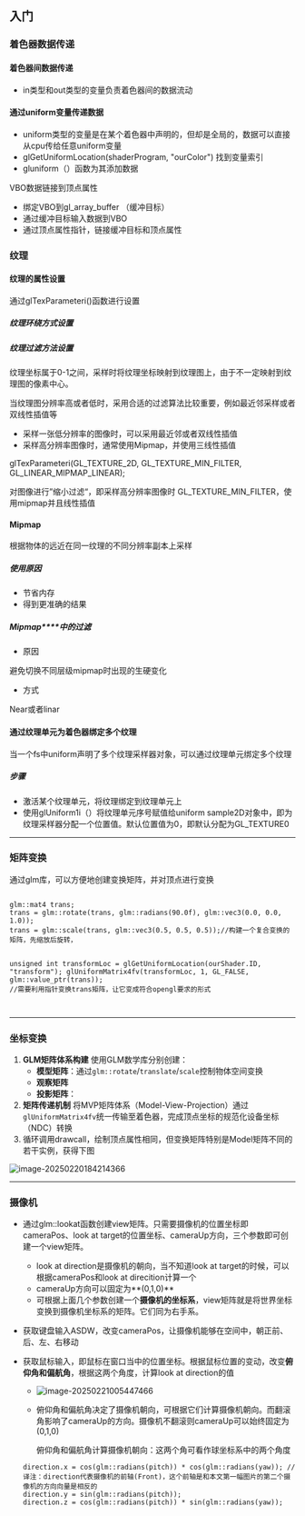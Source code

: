## 入门





### **着色器数据传递**

#### **着色器间数据传递**

- in类型和out类型的变量负责着色器间的数据流动

#### **通过****uniform****变量传递数据**

- uniform类型的变量是在某个着色器中声明的，但却是全局的，数据可以直接从cpu传给任意uniform变量
- glGetUniformLocation(shaderProgram,     "ourColor") 找到变量索引
- gluniform（）函数为其添加数据

VBO数据链接到顶点属性

- 绑定VBO到gl_array_buffer     （缓冲目标）
- 通过缓冲目标输入数据到VBO
- 通过顶点属性指针，链接缓冲目标和顶点属性

 

 

 

### **纹理**

#### **纹理的属性设置**

通过glTexParameteri()函数进行设置

##### **纹理环绕方式设置**

 

##### **纹理过滤方法设置**

纹理坐标属于0-1之间，采样时将纹理坐标映射到纹理图上，由于不一定映射到纹理图的像素中心。

当纹理图分辨率高或者低时，采用合适的过滤算法比较重要，例如最近邻采样或者双线性插值等

- 采样一张低分辨率的图像时，可以采用最近邻或者双线性插值
- 采样高分辨率图像时，通常使用Mipmap，并使用三线性插值

glTexParameteri(GL_TEXTURE_2D, GL_TEXTURE_MIN_FILTER, GL_LINEAR_MIPMAP_LINEAR);

对图像进行”缩小过滤“，即采样高分辨率图像时 GL_TEXTURE_MIN_FILTER，使用mipmap并且线性插值

 

 

 

 

#### **Mipmap**

根据物体的远近在同一纹理的不同分辨率副本上采样

##### **使用原因**

- 节省内存
- 得到更准确的结果

##### **Mipmap****中的过滤**

- 原因

避免切换不同层级mipmap时出现的生硬变化

- 方式

Near或者linar

 

#### **通过纹理单元为着色器绑定多个纹理**

当一个fs中uniform声明了多个纹理采样器对象，可以通过纹理单元绑定多个纹理

##### **步骤**

- 激活某个纹理单元，将纹理绑定到纹理单元上
- 使用glUniform1i（）将纹理单元序号赋值给uniform sample2D对象中，即为纹理采样器分配一个位置值。默认位置值为0，即默认分配为GL_TEXTURE0





***



### **矩阵变换**

通过glm库，可以方便地创建变换矩阵，并对顶点进行变换

  ```
  
  glm::mat4 trans;
  trans = glm::rotate(trans, glm::radians(90.0f), glm::vec3(0.0, 0.0, 1.0));
  trans = glm::scale(trans, glm::vec3(0.5, 0.5, 0.5));//构建一个复合变换的矩阵，先缩放后旋转，
  
  
  unsigned int transformLoc = glGetUniformLocation(ourShader.ID, "transform"); glUniformMatrix4fv(transformLoc, 1, GL_FALSE, glm::value_ptr(trans));
  //需要利用指针变换trans矩阵，让它变成符合opengl要求的形式
  
  
  
  ```

***



### 坐标变换

1. **GLM矩阵体系构建**
    使用GLM数学库分别创建：
   - **模型矩阵**：通过`glm::rotate`/`translate`/`scale`控制物体空间变换
   - **观察矩阵**
   - **投影矩阵**：
2. **矩阵传递机制**
    将MVP矩阵体系（Model-View-Projection）通过`glUniformMatrix4fv`统一传输至着色器，完成顶点坐标的规范化设备坐标（NDC）转换
3. 循环调用drawcall，绘制顶点属性相同，但变换矩阵特别是Model矩阵不同的若干实例，获得下图

![image-20250220184214366](E:\myLearnOpengl\日志文档\入门.assets\image-20250220184214366.png)

***



### 摄像机

* 通过glm::lookat函数创建view矩阵。只需要摄像机的位置坐标即cameraPos、look at target的位置坐标、cameraUp方向，三个参数即可创建一个view矩阵。

  * look at direction是摄像机的朝向，当不知道look at target的时候，可以根据cameraPos和look at direcition计算一个
  * cameraUp方向可以固定为**(0,1,0)**
  * 可根据上面几个参数创建一个**摄像机的坐标系**，view矩阵就是将世界坐标变换到摄像机坐标系的矩阵。它们同为右手系。

* 获取键盘输入ASDW，改变cameraPos，让摄像机能够在空间中，朝正前、后、左、右移动

* 获取鼠标输入，即鼠标在窗口当中的位置坐标。根据鼠标位置的变动，改变**俯仰角和偏航角**，根据这两个角度，计算look at direction的值

  * ![image-20250221005447466](E:\myLearnOpengl\日志文档\入门.assets\image-20250221005447466.png)

  * 俯仰角和偏航角决定了摄像机朝向，可根据它们计算摄像机朝向。而翻滚角影响了cameraUp的方向。摄像机不翻滚则cameraUp可以始终固定为(0,1,0)

    

    俯仰角和偏航角计算摄像机朝向：这两个角可看作球坐标系中的两个角度

  ```
  direction.x = cos(glm::radians(pitch)) * cos(glm::radians(yaw)); // 译注：direction代表摄像机的前轴(Front)，这个前轴是和本文第一幅图片的第二个摄像机的方向向量是相反的
  direction.y = sin(glm::radians(pitch));
  direction.z = cos(glm::radians(pitch)) * sin(glm::radians(yaw));
  ```

  